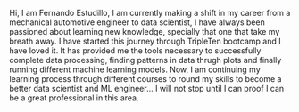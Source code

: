 Hi, I am Fernando Estudillo, I am currently making a shift in my career from a mechanical automotive engineer to data scientist, I have always been passioned about learning new knowledge, specially that one that take my breath away.
I have started this journey through TripleTen bootcamp and I have loved it. It has provided me the tools necessary to successfully complete data processing, finding patterns in data thrugh plots and finally running different machine learning models.
Now, I am continuing my learning process through different courses to round my skills to become a better data scientist and ML engineer... I will not stop until I can proof I can be a great professional in this area.
